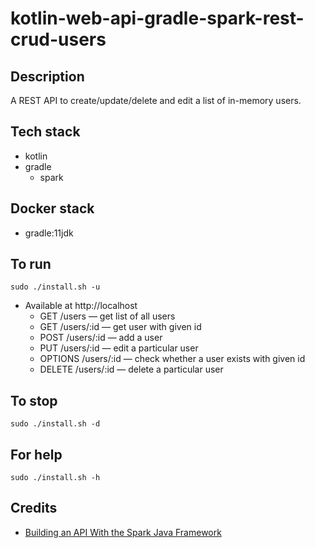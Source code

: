 # kotlin-web-api-gradle-spark-rest-crud-users

## Description
A REST API to create/update/delete
and edit a list of in-memory users.

## Tech stack
- kotlin
- gradle
  - spark

## Docker stack
- gradle:11jdk

## To run
`sudo ./install.sh -u`
- Available at http://localhost
  - GET /users — get list of all users
  - GET /users/:id — get user with given id
  - POST /users/:id — add a user
  - PUT /users/:id — edit a particular user
  - OPTIONS /users/:id — check whether a user exists with given id
  - DELETE /users/:id — delete a particular user

## To stop
`sudo ./install.sh -d`

## For help
`sudo ./install.sh -h`

## Credits
- [Building an API With the Spark Java Framework](https://www.baeldung.com/spark-framework-rest-api)
